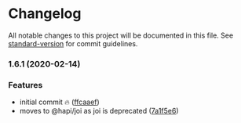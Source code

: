 # Changelog

All notable changes to this project will be documented in this file. See [standard-version](https://github.com/conventional-changelog/standard-version) for commit guidelines.

### 1.6.1 (2020-02-14)


### Features

* initial commit :fire: ([ffcaaef](https://github.com/fabrix-app/spool-joi/commit/ffcaaef))
* moves to @hapi/joi as joi is deprecated ([7a1f5e6](https://github.com/fabrix-app/spool-joi/commit/7a1f5e6))
